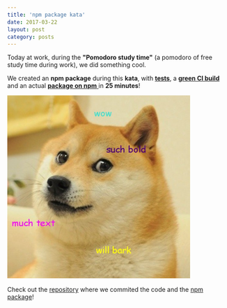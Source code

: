 ```yaml
---
title: 'npm package kata'
date: 2017-03-22
layout: post
category: posts
---
```


Today at work, during the **"Pomodoro study time"** (a pomodoro of free study time during work),
 we did something cool.

We created an **npm package** during this **kata**, with [**tests**](https://github.com/AlessioCoser/npm-package-kata/tree/master/test), a [**green CI build**](https://travis-ci.org/AlessioCoser/npm-package-kata) and an actual [**package on npm** ](https://www.npmjs.com/package/npm-package-kata) in **25 minutes**!

<img height="420px" src="/assets/images/posts/much-bold-doge-meme.jpg" alt="much bold doge meme"/>

Check out the [repository](https://github.com/AlessioCoser/npm-package-kata) where we commited the code and the [npm package](https://www.npmjs.com/package/npm-package-kata)!
